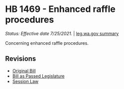 # HB 1469 - Enhanced raffle procedures
*Status: Effective date 7/25/2021.* | [leg.wa.gov summary](https://app.leg.wa.gov/billsummary?BillNumber=1469&Year=2021)

Concerning enhanced raffle procedures.

## Revisions
* [Original Bill](1/)
* [Bill as Passed Legislature](1/)
* [Session Law](1/)